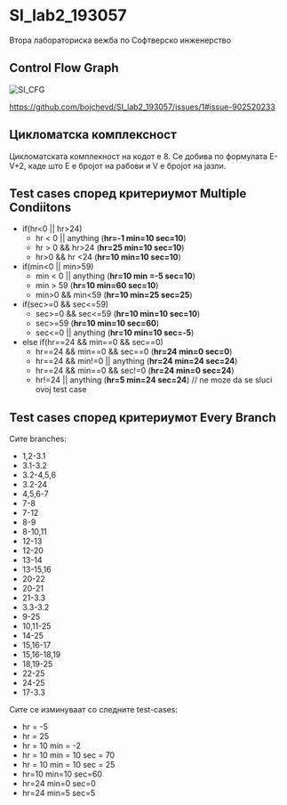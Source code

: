 # SI_lab2_193057
Втора лабораториска вежба по Софтверско инженерство
## Control Flow Graph

![SI_CFG](https://user-images.githubusercontent.com/75999222/119683037-a4172a80-be43-11eb-91b9-3c6e09631ab5.png)

https://github.com/bojchevd/SI_lab2_193057/issues/1#issue-902520233

## Цикломатска комплексност
Цикломатската комплекност на кодот е 8. Се добива по формулата E-V+2, каде што Е е бројот на рабови и V е бројот на јазли.

## Test cases според критериумот Multiple Condiitons

- if(hr<0 || hr>24)
  - hr < 0 || anything (**hr=-1 min=10 sec=10**)
  - hr > 0 && hr>24 (**hr=25 min=10 sec=10**)
  - hr>0 && hr <24 (**hr=10 min=10 sec=10**)
- if(min<0 || min>59)
  - min < 0 || anything (**hr=10 min =-5 sec=10**)
  - min > 59 (**hr=10 min=60 sec=10**)
  - min>0 && min<59 (**hr=10 min=25 sec=25**)
- if(sec>=0 && sec<=59)
  - sec>=0 && sec<=59 (**hr=10 min=10 sec=10**)
  - sec>=59 (**hr=10 min=10 sec=60**)
  - sec<=0 || anything (**hr=10 min=10 sec=-5**)
- else if(hr==24 && min==0 && sec==0)
  - hr==24 && min==0 && sec==0 (**hr=24 min=0 sec=0**)
  - hr==24 && min!=0 || anything (**hr=24 min=24 sec=24**)
  - hr==24 && min==0 && sec!=0 (**hr=24 min=0 sec=24**)
  - hr!=24 || anything (**hr=5 min=24 sec=24**) // ne moze da se sluci ovoj test case

## Test cases според критериумот Every Branch

Сите branches: 
- 1,2-3.1
- 3.1-3.2
- 3.2-4,5,6
- 3.2-24
- 4,5,6-7
- 7-8
- 7-12
- 8-9
- 8-10,11
- 12-13
- 12-20
- 13-14
- 13-15,16
- 20-22
- 20-21
- 21-3.3
- 3.3-3.2
- 9-25
- 10,11-25
- 14-25
- 15,16-17
- 15,16-18,19
- 18,19-25
- 22-25
- 24-25
- 17-3.3

Сите се изминуваат со следните test-cases:
- hr = -5	
- hr = 25	
- hr = 10 min = -2	
- hr = 10 min = 10 sec = 70
- hr = 10 min = 10 sec = 25	
- hr=10 min=10 sec=60	
- hr=24 min=0 sec=0	
- hr=24 min=5 sec=5




  
